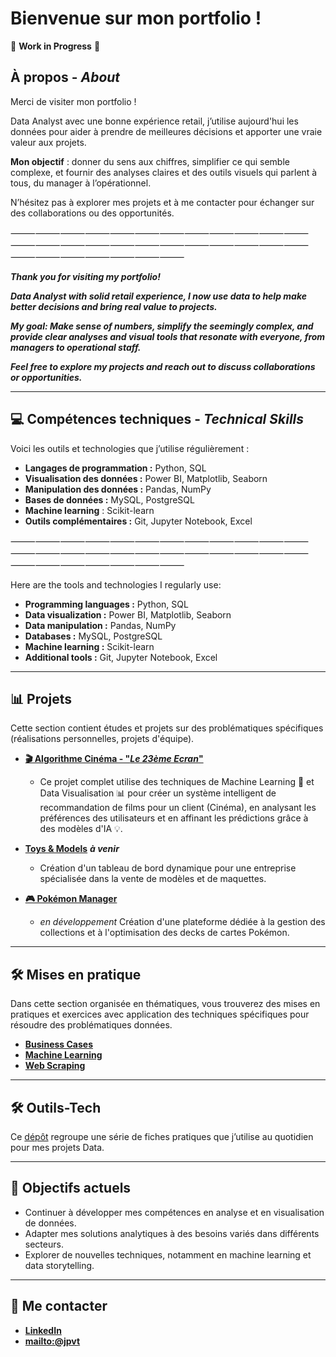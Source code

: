 # Bienvenue sur mon portfolio !

🚧 **Work in Progress** 🚧

## À propos - ***About***
Merci de visiter mon portfolio !

Data Analyst avec une bonne expérience retail, j’utilise aujourd'hui les données pour aider à prendre de meilleures décisions et apporter une vraie valeur aux projets.

**Mon objectif** : donner du sens aux chiffres, simplifier ce qui semble complexe, et fournir des analyses claires et des outils visuels qui parlent à tous, du manager à l’opérationnel.

N’hésitez pas à explorer mes projets et à me contacter pour échanger sur des collaborations ou des opportunités.

⸻⸻⸻⸻⸻⸻⸻⸻⸻⸻⸻⸻⸻⸻⸻⸻⸻⸻⸻⸻⸻⸻⸻⸻⸻⸻⸻⸻⸻⸻⸻

***Thank you for visiting my portfolio!***

***Data Analyst with solid retail experience, I now use data to help make better decisions and bring real value to projects.***

***My goal: Make sense of numbers, simplify the seemingly complex, and provide clear analyses and visual tools that resonate with everyone, from managers to operational staff.***

***Feel free to explore my projects and reach out to discuss collaborations or opportunities.***

---

## 💻 Compétences techniques - ***Technical Skills***  
Voici les outils et technologies que j’utilise régulièrement :  
- **Langages de programmation :** Python, SQL  
- **Visualisation des données :** Power BI, Matplotlib, Seaborn  
- **Manipulation des données :** Pandas, NumPy  
- **Bases de données :** MySQL, PostgreSQL
- **Machine learning** : Scikit-learn
- **Outils complémentaires :** Git, Jupyter Notebook, Excel

⸻⸻⸻⸻⸻⸻⸻⸻⸻⸻⸻⸻⸻⸻⸻⸻⸻⸻⸻⸻⸻⸻⸻⸻⸻⸻⸻⸻⸻⸻⸻

Here are the tools and technologies I regularly use:

- **Programming languages :** Python, SQL
- **Data visualization :** Power BI, Matplotlib, Seaborn
- **Data manipulation :** Pandas, NumPy
- **Databases :** MySQL, PostgreSQL
- **Machine learning :** Scikit-learn
- **Additional tools :** Git, Jupyter Notebook, Excel

---

## 📊 Projets  
Cette section contient études et projets sur des problématiques spécifiques (réalisations personnelles, projets d'équipe).

- **[🎬 Algorithme Cinéma - "***Le 23ème Ecran***"](https://github.com/jpvt-data/AlgoCinema/blob/main/README.md)**
   - Ce projet complet utilise des techniques de Machine Learning 🤖 et Data Visualisation 📊 pour créer un système intelligent de recommandation de films pour un client (Cinéma), en analysant les préférences des utilisateurs et en affinant les prédictions grâce à des modèles d'IA 💡.

- **[Toys & Models]()** ***à venir***
  - Création d'un tableau de bord dynamique pour une entreprise spécialisée dans la vente de modèles et de maquettes.

- **[🎮 Pokémon Manager](https://github.com/jpvt-data/Pokemon-Manager/blob/main/README.md)** 
   - *en développement* Création d'une plateforme dédiée à la gestion des collections et à l'optimisation des decks de cartes Pokémon.

---

## 🛠 Mises en pratique  
Dans cette section organisée en thématiques, vous trouverez des mises en pratiques et exercices avec application des techniques spécifiques pour résoudre des problématiques données.

- [**Business Cases**](./donnees/mise_en_pratique/business_case/business_case.md)
- [**Machine Learning**](./donnees/mise_en_pratique/machine_learning/machine_learning.md)
- [**Web Scraping**](./donnees/mise_en_pratique/web_scraping/web_scraping.md)

---

## **🛠️ Outils-Tech**
Ce [dépôt](https://github.com/jpvt-data/Outils-Tech/blob/main/README.md) regroupe une série de fiches pratiques que j’utilise au quotidien pour mes projets Data.

---

## 🎯 Objectifs actuels  
- Continuer à développer mes compétences en analyse et en visualisation de données.  
- Adapter mes solutions analytiques à des besoins variés dans différents secteurs.  
- Explorer de nouvelles techniques, notamment en machine learning et data storytelling.  

---

## 🚀 Me contacter  
- **[LinkedIn](https://www.linkedin.com/in/jpvt33)** 
- **[mailto:@jpvt](mailto:jpvt@outlook.fr)**


